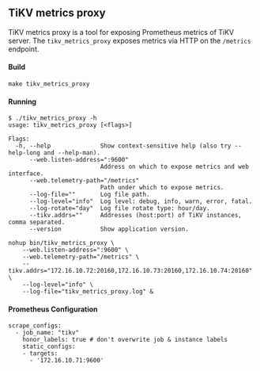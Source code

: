 TiKV metrics proxy
------

TiKV metrics proxy is a tool for exposing Prometheus metrics of TiKV server. The `tikv_metrics_proxy` exposes metrics via HTTP on the `/metrics` endpoint. 

#### Build

```
make tikv_metrics_proxy
```

#### Running

```
$ ./tikv_metrics_proxy -h
usage: tikv_metrics_proxy [<flags>]

Flags:
  -h, --help              Show context-sensitive help (also try --help-long and --help-man).
      --web.listen-address=":9600"
                          Address on which to expose metrics and web interface.
      --web.telemetry-path="/metrics"
                          Path under which to expose metrics.
      --log-file=""       Log file path.
      --log-level="info"  Log level: debug, info, warn, error, fatal.
      --log-rotate="day"  Log file rotate type: hour/day.
      --tikv.addrs=""     Addresses (host:port) of TiKV instances, comma separated.
      --version           Show application version.
```

```
nohup bin/tikv_metrics_proxy \
    --web.listen-address=":9600" \
    --web.telemetry-path="/metrics" \
    --tikv.addrs="172.16.10.72:20160,172.16.10.73:20160,172.16.10.74:20160" \
    --log-level="info" \
    --log-file="tikv_metrics_proxy.log" &
```

#### Prometheus Configuration

```
scrape_configs:
  - job_name: "tikv"
    honor_labels: true # don't overwrite job & instance labels
    static_configs:
    - targets:
      - '172.16.10.71:9600'
```
